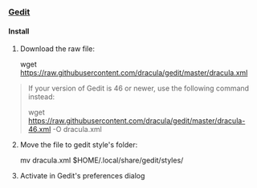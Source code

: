 ### [Gedit](https://wiki.gnome.org/Apps/Gedit)

#### Install

1. Download the raw file:

    wget https://raw.githubusercontent.com/dracula/gedit/master/dracula.xml

> If your version of Gedit is 46 or newer, use the following command instead:
>
>   wget https://raw.githubusercontent.com/dracula/gedit/master/dracula-46.xml -O dracula.xml

2. Move the file to gedit style's folder:

    mv dracula.xml $HOME/.local/share/gedit/styles/

3. Activate in Gedit's preferences dialog
